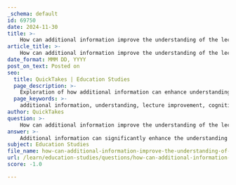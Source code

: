 ```yaml
---
_schema: default
id: 69750
date: 2024-11-30
title: >-
    How can additional information improve the understanding of the lecture?
article_title: >-
    How can additional information improve the understanding of the lecture?
date_format: MMM DD, YYYY
post_on_text: Posted on
seo:
  title: QuickTakes | Education Studies
  page_description: >-
    Exploration of how additional information can enhance understanding of lectures through cognitive overload reduction, engagement, contextualization, structured learning, diverse learning styles, and effective feedback mechanisms.
  page_keywords: >-
    additional information, understanding, lecture improvement, cognitive overload, engagement, contextualization, structured learning, diverse learning styles, feedback mechanisms, educational strategies
author: QuickTakes
question: >-
    How can additional information improve the understanding of the lecture?
answer: >-
    Additional information can significantly enhance the understanding of a lecture by addressing several key factors that influence student learning and retention. Here are some ways in which supplementary information can improve comprehension:\n\n1. **Cognitive Overload Mitigation**: Research indicates that cognitive overload occurs when the amount of information presented exceeds students' cognitive capacities. By providing additional resources, such as summaries or visual aids, educators can help students process and retain information more effectively. For instance, a study found that students who received visual aids during a physics lecture scored nearly 70% higher on follow-up tests compared to those who did not.\n\n2. **Engagement and Interaction**: Incorporating interactive elements into lectures, such as quizzes or group discussions, can foster greater engagement. This approach not only breaks up the lecture but also allows students to apply what they have learned, reinforcing their understanding. Frequent formative assessments can help identify areas where students may need further clarification.\n\n3. **Contextualization of Material**: Providing context for the material being taught can enhance students' ability to relate new information to what they already know. This can be achieved by linking new concepts to previously learned content or by including culturally relevant examples that resonate with diverse student backgrounds. For example, research has shown that Black students performed better when lecture materials included references to Black individuals.\n\n4. **Structured Learning**: A clear structure for the lecture, along with opportunities for students to take notes and summarize key points, can aid in retention. Educators can enhance understanding by teaching only a few main concepts per class and allowing time for students to absorb the information.\n\n5. **Diverse Learning Styles**: Recognizing that students have different learning styles is crucial. Providing a variety of materials—such as videos, readings, and hands-on activities—can cater to these diverse preferences and improve overall comprehension.\n\n6. **Feedback Mechanisms**: Encouraging students to ask questions and providing timely feedback can clarify misunderstandings and reinforce learning. This can be facilitated through both in-person interactions and online platforms.\n\nIn summary, additional information and varied instructional strategies can significantly improve students' understanding of lecture content by reducing cognitive overload, enhancing engagement, providing context, structuring learning effectively, accommodating diverse learning styles, and incorporating feedback mechanisms. These approaches not only support immediate comprehension but also promote long-term retention of knowledge.
subject: Education Studies
file_name: how-can-additional-information-improve-the-understanding-of-the-lecture.md
url: /learn/education-studies/questions/how-can-additional-information-improve-the-understanding-of-the-lecture
score: -1.0

---
```


&nbsp;